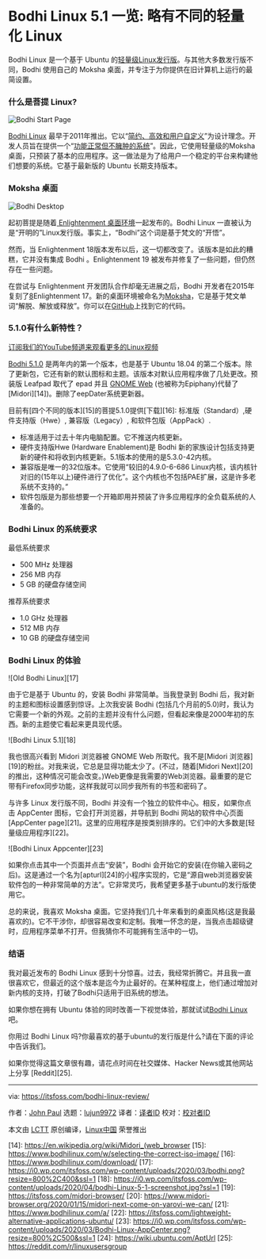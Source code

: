 [#]: collector: (lujun9972)
[#]: translator: (qfzy1233)
[#]: reviewer: ( )
[#]: publisher: ( )
[#]: url: ( )
[#]: subject: (Bodhi Linux 5.1 Review: Slightly Different Lightweight Linux)
[#]: via: (https://itsfoss.com/bodhi-linux-review/)
[#]: author: (John Paul https://itsfoss.com/author/john/)

Bodhi Linux 5.1 一览: 略有不同的轻量化 Linux
======

Bodhi Linux 是一个基于 Ubuntu 的[轻量级Linux发行版][1]。与其他大多数发行版不同，Bodhi 使用自己的 Moksha 桌面，并专注于为你提供在旧计算机上运行的最简设置。

### 什么是菩提 Linux?

![Bodhi Start Page][2]

[Bodhi Linux][3] 最早于2011年推出。它以“[简约、高效和用户自定义][4]”为设计理念。开发人员旨在提供一个“[功能正常但不臃肿的系统][5]”。因此，它使用轻量级的Moksha 桌面，只预装了基本的应用程序。这一做法是为了给用户一个稳定的平台来构建他们想要的系统。它基于最新版的 Ubuntu 长期支持版本。

### Moksha 桌面

![Bodhi Desktop][6]

起初菩提是随着[ Enlightenment 桌面环境][7]一起发布的。Bodhi Linux 一直被认为是“开明的”Linux发行版。事实上，“Bodhi”这个词是基于梵文的“开悟”。

然而，当 Enlightenment 18版本发布以后，这一切都改变了。该版本是如此的糟糕，它并没有集成 Bodhi 。Enlightenment 19 被发布并修复了一些问题，但仍然存在一些问题。

在尝试与 Enlightenment 开发团队合作却毫无进展之后，Bodhi 开发者在2015年复刻了[8]Enlightenment 17。新的桌面环境被命名为[Moksha][9]，它是基于梵文单词“解脱、解放或释放”。你可以在[GitHub][10]上找到它的代码。

### 5.1.0有什么新特性？

[订阅我们的YouTube频道来观看更多的Linux视频][11]

[Bodhi 5.1.0][12] 是两年内的第一个版本，也是基于 Ubuntu 18.04 的第二个版本。除了更新包，它还有新的默认图标和主题。该版本对默认应用程序做了几处更改。预装版 Leafpad 取代了 epad 并且 [GNOME Web][13] (也被称为Epiphany)代替了[Midori][14])。删除了eepDater系统更新器。

目前有[四个不同的版本][15]的菩提5.1.0提供[下载][16]: 标准版（Standard）,硬件支持版（Hwe）, 兼容版（Legacy）, 和软件包版（AppPack）.

  * 标准适用于过去十年内电脑配置。它不推送内核更新。
  * 硬件支持版Hwe (Hardware Enablement)是 Bodhi 新的家族设计包括支持更新的硬件和将收到内核更新。5.1版本的使用的是5.3.0-42内核。 
  * 兼容版是唯一的32位版本。它使用“较旧的4.9.0-6-686 Linux内核，该内核针对旧的(15年以上)硬件进行了优化”。这个内核也不包括PAE扩展，这是许多老系统不支持的。”
  * 软件包版是为那些想要一个开箱即用并预装了许多应用程序的全负载系统的人准备的。



### Bodhi Linux 的系统要求

最低系统要求

  * 500 MHz 处理器
  * 256 MB 内存
  * 5 GB 的硬盘存储空间



推荐系统要求

  * 1.0 GHz 处理器
  * 512 MB 内存
  * 10 GB 的硬盘存储空间



### Bodhi Linux 的体验

![Old Bodhi Linux][17]

由于它是基于 Ubuntu 的，安装 Bodhi 非常简单。当我登录到 Bodhi 后，我对新的主题和图标设置感到惊讶。上次我安装 Bodhi (包括几个月前的5.0)时，我认为它需要一个新的外观。之前的主题并没有什么问题，但看起来像是2000年初的东西。新的主题使它看起来更具现代感。

![Bodhi Linux 5.1][18]

我也很高兴看到 Midori 浏览器被 GNOME Web 所取代。我不是[Midori 浏览器][19]的粉丝。对我来说，它总是显得功能太少了。(不过，随着[Midori Next][20]的推出，这种情况可能会改变。)Web更像是我需要的Web浏览器。最重要的是它带有Firefox同步功能，这样我就可以同步我所有的书签和密码了。

与许多 Linux 发行版不同，Bodhi 并没有一个独立的软件中心。相反，如果你点击 AppCenter 图标，它会打开浏览器，并导航到 Bodhi 网站的软件中心页面[AppCenter page][21]。这里的应用程序是按类别排序的。它们中的大多数是[轻量级应用程序][22]。

![Bodhi Linux Appcenter][23]

如果你点击其中一个页面并点击“安装”，Bodhi 会开始它的安装(在你输入密码之后)。这是通过一个名为[apturl][24]的小程序实现的，它是“源自web浏览器安装软件包的一种非常简单的方法”。它非常灵巧，我希望更多基于ubuntu的发行版使用它。

总的来说，我喜欢 Moksha 桌面。它坚持我们几十年来看到的桌面风格(这是我最喜欢的)。它不干涉你，却很容易改变和定制。我唯一怀念的是，当我点击超级键时，应用程序菜单不打开。但我猜你不可能拥有生活中的一切。

### 结语

我对最近发布的 Bodhi Linux 感到十分惊喜。过去，我经常折腾它。并且我一直很喜欢它，但最近的这个版本是迄今为止最好的。在某种程度上，他们通过增加对新内核的支持，打破了Bodhi只适用于旧系统的想法。

如果你想在拥有 Ubuntu 体验的同时改善一下视觉体验，那就试试[Bodhi Linux][3]吧。

你用过 Bodhi Linux 吗?你最喜欢的基于ubuntu的发行版是什么?请在下面的评论中告诉我们。

如果你觉得这篇文章很有趣，请花点时间在社交媒体、Hacker News或其他网站上分享 [Reddit][25].

--------------------------------------------------------------------------------

via: https://itsfoss.com/bodhi-linux-review/

作者：[John Paul][a]
选题：[lujun9972][b]
译者：[译者ID](https://github.com/译者ID)
校对：[校对者ID](https://github.com/校对者ID)

本文由 [LCTT](https://github.com/LCTT/TranslateProject) 原创编译，[Linux中国](https://linux.cn/) 荣誉推出

[a]: https://itsfoss.com/author/john/
[b]: https://github.com/lujun9972
[1]: https://itsfoss.com/lightweight-linux-beginners/
[2]: https://i2.wp.com/itsfoss.com/wp-content/uploads/2020/03/bodhi-start-page.png?resize=800%2C500&ssl=1
[3]: https://www.bodhilinux.com/
[4]: https://www.bodhilinux.com/w/wiki/
[5]: https://www.bodhilinux.com/w/what-is-bodhi-linux/
[6]: https://i2.wp.com/itsfoss.com/wp-content/uploads/2020/03/bodhi-desktop.jpg?resize=800%2C500&ssl=1
[7]: https://www.enlightenment.org/start
[8]: https://www.bodhilinux.com/2015/04/28/introducing-the-moksha-desktop/
[9]: https://www.bodhilinux.com/moksha-desktop/
[10]: https://github.com/JeffHoogland/moksha
[11]: https://www.youtube.com/c/itsfoss?sub_confirmation=1
[12]: https://www.bodhilinux.com/2020/03/25/bodhi-linux-5-1-0-released/
[13]: https://wiki.gnome.org/Apps/Web/
[14]: https://en.wikipedia.org/wiki/Midori_(web_browser
[15]: https://www.bodhilinux.com/w/selecting-the-correct-iso-image/
[16]: https://www.bodhilinux.com/download/
[17]: https://i0.wp.com/itsfoss.com/wp-content/uploads/2020/03/bodhi.png?resize=800%2C400&ssl=1
[18]: https://i0.wp.com/itsfoss.com/wp-content/uploads/2020/04/bodhi-Linux-5-1-screenshot.jpg?ssl=1
[19]: https://itsfoss.com/midori-browser/
[20]: https://www.midori-browser.org/2020/01/15/midori-next-come-on-yarovi-we-can/
[21]: https://www.bodhilinux.com/a/
[22]: https://itsfoss.com/lightweight-alternative-applications-ubuntu/
[23]: https://i0.wp.com/itsfoss.com/wp-content/uploads/2020/03/Bodhi-Linux-AppCenter.png?resize=800%2C500&ssl=1
[24]: https://wiki.ubuntu.com/AptUrl
[25]: https://reddit.com/r/linuxusersgroup
